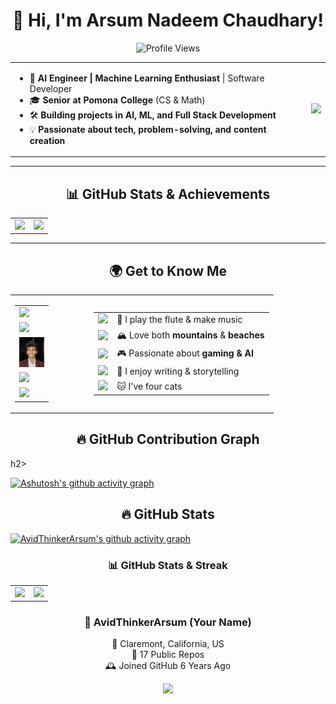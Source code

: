 <h1 align="center">👋 Hi, I'm Arsum Nadeem Chaudhary! </h1>

<p align="center">
  <img src="https://komarev.com/ghpvc/?username=AvidThinkerArsum&color=blue" alt="Profile Views" />
</p>


<div align="center">
  <table>
    <tr>
      <td>
        <ul>
          <li>🚀 <b>AI Engineer | Machine Learning Enthusiast</b> | Software Developer</li>
          <li>🎓 <b>Senior at Pomona College</b> (CS & Math)</li>
          <li>🛠 <b>Building projects in AI, ML, and Full Stack Development</b></li>
          <li>💡 <b>Passionate about tech, problem-solving, and content creation</b></li>
        </ul>
      </td>
      <td>
        <img src="https://user-images.githubusercontent.com/55389276/140866485-8fb1c876-9a8f-4d6a-98dc-08c4981eaf70.gif" width="400px"/>
      </td>
    </tr>
  </table>
</div>

---

<h2 align="center">📊 GitHub Stats & Achievements</h2>

<table>
  <tr>
    <td>
      <img src="https://github-readme-stats.vercel.app/api?username=AvidThinkerArsum&show_icons=true&theme=dark" />
    </td>
    <td>
      <img src="https://github-readme-stats.vercel.app/api/top-langs/?username=AvidThinkerArsum&layout=compact&theme=dark" />
    </td>
  </tr>
</table>

---

<h2 align="center">🌍 Get to Know Me</h2>

<div align="center">
  <table>
    <tr>
      <td align="center" width="30%">
        <table>
          <tr>
            <td>
              <a href="https://linkedin.com/in/arsum">
                <img src="https://cdn-icons-png.flaticon.com/128/174/174857.png" width="40px"/>
              </a>
            </td>
          </tr>
          <tr>
            <td>
              <a href="https://twitter.com/arsum_nc">
                <img src="https://cdn-icons-png.flaticon.com/128/733/733579.png" width="40px"/>
              </a>
            </td>
          </tr>
          <tr>
            <td>
              <a href="https://arsumnc.com/">
                <img src="Screenshot%202025-02-26%20at%209.09.21%20AM.png" width="40px"/>
              </a>
            </td>
          </tr>
          <tr>
            <td>
              <a href="mailto:arsumnadeemch16203@gmail.com">
                <img src="https://cdn-icons-png.flaticon.com/128/732/732200.png" width="40px"/>
              </a>
            </td>
          </tr>
          <tr>
            <td>
              <a href="https://youtube.com/YOUR_CHANNEL">
                <img src="https://cdn-icons-png.flaticon.com/128/1384/1384060.png" width="40px"/>
              </a>
            </td>
          </tr>
        </table>
      </td>
      <td align="left" width="70%">
        <table>
          <tr>
            <td><img src="https://cdn-icons-png.flaticon.com/128/2921/2921822.png" width="30px"/></td>
            <td>🎵 I play the flute & make music</td>
          </tr>
          <tr>
            <td><img src="https://cdn-icons-png.flaticon.com/128/8096/8096714.png" width="30px"/></td>
            <td>🏔 Love both <b>mountains</b> & <b>beaches</b></td>
          </tr>
          <tr>
            <td><img src="https://cdn-icons-png.flaticon.com/128/869/869869.png" width="30px"/></td>
            <td>🎮 Passionate about <b>gaming & AI</b></td>
          </tr>
          <tr>
            <td><img src="https://cdn-icons-png.flaticon.com/128/3207/3207130.png" width="30px"/></td>
            <td>📝 I enjoy writing & storytelling</td>
          </tr>
          <tr>
            <td><img src="https://cdn-icons-png.flaticon.com/128/616/616430.png" width="30px"/></td>
            <td>🐱 I've four cats</td>
          </tr>
        </table>
      </td>
    </tr>
  </table>
</div>


<h2 align="center"> 🔥 GitHub Contribution Graph  </h2>h2>

  
[![Ashutosh's github activity graph](https://github-readme-activity-graph.vercel.app/graph?username=AvidThinkerArsum&theme=react-dark)](https://github.com/ashutosh00710/github-readme-activity-graph)


<h2 align="center"> 🔥 GitHub Stats </h2>

[![AvidThinkerArsum's github activity graph](https://github-readme-activity-graph.vercel.app/graph?username=AvidThinkerArsum&theme=blue)](https://github.com/ashutosh00710/github-readme-activity-graph)

<div align="center">

### 📊 GitHub Stats & Streak

<table>
  <tr>
    <td>
      <img src="https://github-readme-stats.vercel.app/api?username=AvidThinkerArsum&show_icons=true&theme=blueberry&count_private=true" width="450px"/>
    </td>
    <td>
      <img src="https://github-readme-streak-stats.herokuapp.com/?user=AvidThinkerArsum&theme=blueberry" width="450px"/>
    </td>
  </tr>
</table>

</div>

<div align="center">
  
### 🔗 AvidThinkerArsum (Your Name)
📍 Claremont, California, US  
🔹 17 Public Repos  
🕰️ Joined GitHub 6 Years Ago  

</div>

<p align="center">
  <img src="https://upload.wikimedia.org/wikipedia/commons/9/91/Octicons-mark-github.svg" width="100px" />
</p>

